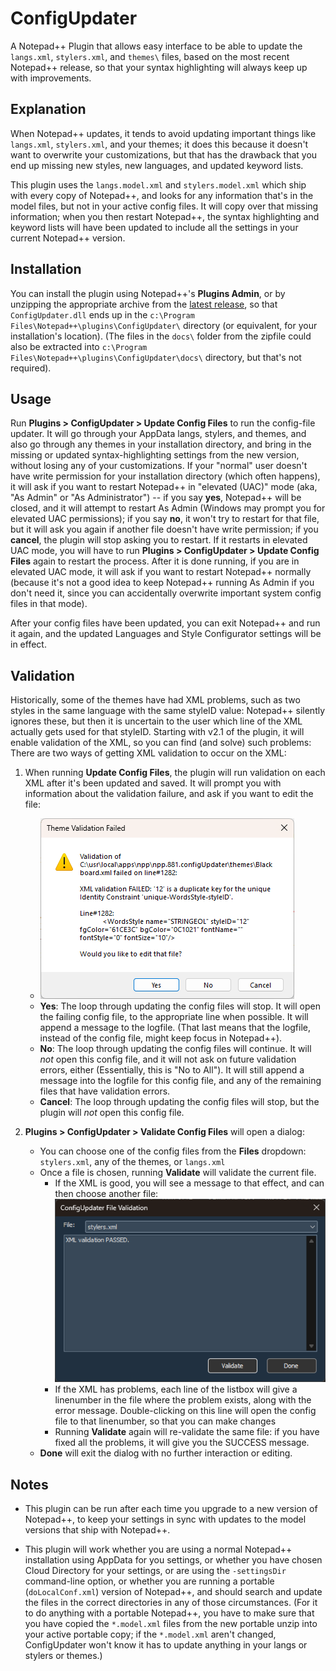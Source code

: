 # ConfigUpdater

A Notepad++ Plugin that allows easy interface to be able to update the `langs.xml`, `stylers.xml`, and `themes\` files, based on the most recent Notepad++ release, so that your syntax highlighting will always keep up with improvements.

## Explanation

When Notepad++ updates, it tends to avoid updating important things like `langs.xml`, `stylers.xml`, and your themes; it does this because it doesn't want to overwrite your customizations, but that has the drawback that you end up missing new styles, new languages, and updated keyword lists.

This plugin uses the `langs.model.xml` and `stylers.model.xml` which ship with every copy of Notepad++, and looks for any information that's in the model files, but not in your active config files.  It will copy over that missing information; when you then restart Notepad++, the syntax highlighting and keyword lists will have been updated to include all the settings in your current Notepad++ version.

## Installation

You can install the plugin using Notepad++'s **Plugins Admin**, or by unzipping the appropriate archive from the [latest release](https://github.com/pryrt/NppPlugin-ConfigUpdater/releases/latest), so that `ConfigUpdater.dll` ends up in the `c:\Program Files\Notepad++\plugins\ConfigUpdater\` directory (or equivalent, for your installation's location).  (The files in the `docs\` folder from the zipfile could also be extracted into `c:\Program Files\Notepad++\plugins\ConfigUpdater\docs\` directory, but that's not required).

## Usage

Run **Plugins > ConfigUpdater > Update Config Files** to run the config-file updater.  It will go through your AppData langs, stylers, and themes, and also go through any themes in your installation directory, and bring in the missing or updated syntax-highlighting settings from the new version, without losing any of your customizations.  If your "normal" user doesn't have write permission for your installation directory (which often happens), it will ask if you want to restart Notepad++ in "elevated (UAC)" mode (aka, "As Admin" or "As Administrator") -- if you say **yes**, Notepad++ will be closed, and it will attempt to restart As Admin (Windows may prompt you for elevated UAC permissions); if you say **no**, it won't try to restart for that file, but it will ask you again if another file doesn't have write permission; if you **cancel**, the plugin will stop asking you to restart.  If it restarts in elevated UAC mode, you will have to run **Plugins > ConfigUpdater > Update Config Files** again to restart the process.  After it is done running, if you are in elevated UAC mode, it will ask if you want to restart Notepad++ normally (because it's not a good idea to keep Notepad++ running As Admin if you don't need it, since you can accidentally overwrite important system config files in that mode).

After your config files have been updated, you can exit Notepad++ and run it again, and the updated Languages and Style Configurator settings will be in effect.

## Validation

Historically, some of the themes have had XML problems, such as two styles in the same language with the same styleID value: Notepad++ silently ignores these, but then it is uncertain to the user which line of the XML actually gets used for that styleID.  Starting with v2.1 of the plugin, it will enable validation of the XML, so you can find (and solve) such problems: There are two ways of getting XML validation to occur on the XML:

1. When running **Update Config Files**, the plugin will run validation on each XML after it's been updated and saved.  It will prompt you with information about the validation failure, and ask if you want to edit the file:
    - ![](./.updater-validator.png)
    - **Yes**: The loop through updating the config files will stop. It will open the failing config file, to the appropriate line when possible. It will append a message to the logfile.  (That last means that the logfile, instead of the config file, might keep focus in Notepad++).
    - **No**: The loop through updating the config files will continue.  It will _not_ open this config file, and it will not ask on future validation errors, either (Essentially, this is "No to All").  It will still append a message into the logfile for this config file, and any of the remaining files that have validation errors.
    - **Cancel**: The loop through updating the config files will stop, but the plugin will _not_ open this config file.

3. **Plugins > ConfigUpdater > Validate Config Files** will open a dialog:
    - You can choose one of the config files from the **Files** dropdown: `stylers.xml`, any of the themes, or `langs.xml`
    - Once a file is chosen, running **Validate** will validate the current file.
        - If the XML is good, you will see a message to that effect, and can then choose another file:
          ![](./.validator-passed.png)
        - If the XML has problems, each line of the listbox will give a linenumber in the file where the problem exists, along with the error message.  Double-clicking on this line will open the config file to that linenumber, so that you can make changes
        - Running **Validate** again will re-validate the same file: if you have fixed all the problems, it will give you the SUCCESS message.
    - **Done** will exit the dialog with no further interaction or editing.

## Notes

- This plugin can be run after each time you upgrade to a new version of Notepad++, to keep your settings in sync with updates to the model versions that ship with Notepad++.

- This plugin will work whether you are using a normal Notepad++ installation using AppData for you settings, or whether you have chosen Cloud Directory for your settings, or are using the `-settingsDir` command-line option, or whether you are running a portable (`doLocalConf.xml`) version of Notepad++, and should search and update the files in the correct directories in any of those circumstances.  (For it to do anything with a portable Notepad++, you have to make sure that you have copied the `*.model.xml` files from the new portable unzip into your active portable copy; if the `*.model.xml` aren't changed, ConfigUpdater won't know it has to update anything in your langs or stylers or themes.)
